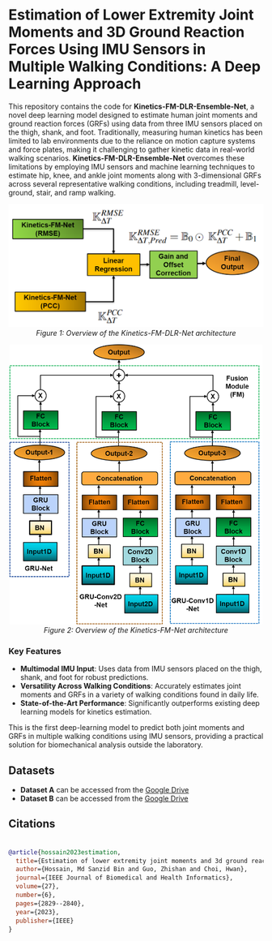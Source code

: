 #  Estimation of Lower Extremity Joint Moments and 3D Ground Reaction Forces Using IMU Sensors in Multiple Walking Conditions: A Deep Learning Approach

This repository contains the code for **Kinetics-FM-DLR-Ensemble-Net**, a novel deep learning model designed to estimate human joint moments and ground reaction forces (GRFs) using data from three IMU sensors placed on the thigh, shank, and foot. Traditionally, measuring human kinetics has been limited to lab environments due to the reliance on motion capture systems and force plates, making it challenging to gather kinetic data in real-world walking scenarios. **Kinetics-FM-DLR-Ensemble-Net** overcomes these limitations by employing IMU sensors and machine learning techniques to estimate hip, knee, and ankle joint moments along with 3-dimensional GRFs across several representative walking conditions, including treadmill, level-ground, stair, and ramp walking.


<p align="center">
  <img src="Figures/kinetics-FM-DLR-Net.png" alt="Model Architecture" width="700"/>
  <br>
  <em>Figure 1: Overview of the Kinetics-FM-DLR-Net architecture</em>
</p>

<p align="center">
  <img src="Figures/Kinetics-FM-Net.png" alt="Kinetics FM-Net" width="500"/>
  <br>
  <em>Figure 2: Overview of the Kinetics-FM-Net architecture</em>
</p>


### Key Features
- **Multimodal IMU Input**: Uses data from IMU sensors placed on the thigh, shank, and foot for robust predictions.
- **Versatility Across Walking Conditions**: Accurately estimates joint moments and GRFs in a variety of walking conditions found in daily life.
- **State-of-the-Art Performance**: Significantly outperforms existing deep learning models for kinetics estimation.

This is the first deep-learning model to predict both joint moments and GRFs in multiple walking conditions using IMU sensors, providing a practical solution for biomechanical analysis outside the laboratory.


## Datasets
- **Dataset A** can be accessed from the [Google Drive](https://drive.google.com/drive/folders/16UA4C2zR-4kOQIyLNUUEiWohwOfMg6N8?usp=sharing)
- **Dataset B** can be accessed from the [Google Drive](https://drive.google.com/file/d/1KeJ28eHjcqvFv5FeLutdStfs9GGYq-I_/view?usp=sharing)

## Citations

``` bibtex

@article{hossain2023estimation,
  title={Estimation of lower extremity joint moments and 3d ground reaction forces using imu sensors in multiple walking conditions: A deep learning approach},
  author={Hossain, Md Sanzid Bin and Guo, Zhishan and Choi, Hwan},
  journal={IEEE Journal of Biomedical and Health Informatics},
  volume={27},
  number={6},
  pages={2829--2840},
  year={2023},
  publisher={IEEE}
}
